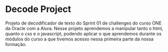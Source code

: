 # Decode Project
Projeto de decodificador de texto do Sprint 01 de challenges do curso ONE da Oracle com a Alura.
Nesse projeto aprendemos a manipular tanto o html, quanto o css e o javascript, podendo aplicar o que aprendemos durante os módulos do curso a que tivemos acesso nessa primeira parte da nossa formação.
